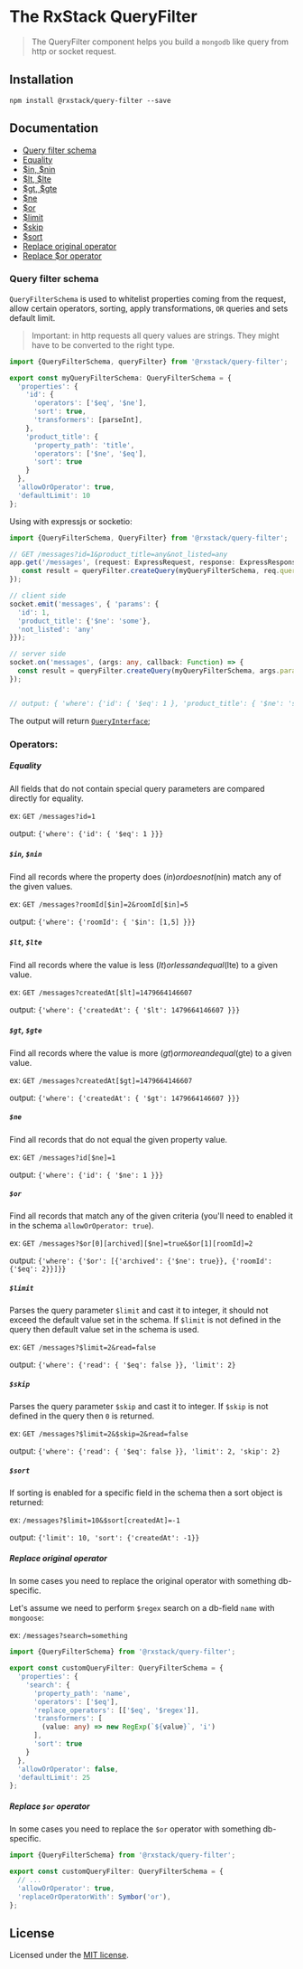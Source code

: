 # The RxStack QueryFilter

> The QueryFilter component helps you build a `mongodb` like query from http or socket request.

## Installation

```
npm install @rxstack/query-filter --save
```

## Documentation

* [Query filter schema](#query-filter-schema)
* [Equality](#operator-equality)
* [$in, $nin](#operator-in-nin)
* [$lt, $lte](#operator-lt-lte)
* [$gt, $gte](#operator-gt-gte)
* [$ne](#operator-ne)
* [$or](#operator-or)
* [$limit](#operator-limit)
* [$skip](#operator-skip)
* [$sort](#operator-sort)
* [Replace original operator](#operator-replace)
* [Replace $or operator](#operator-replace-or)

### <a name="query-filter-schema"></a>  Query filter schema
`QueryFilterSchema` is used to whitelist properties coming from the request, 
allow certain operators, sorting, apply transformations, `OR` queries and sets default limit.

> Important: in http requests all query values are strings. They might have to be converted to the right type.

```typescript
import {QueryFilterSchema, queryFilter} from '@rxstack/query-filter';

export const myQueryFilterSchema: QueryFilterSchema = {
  'properties': {
    'id': {
      'operators': ['$eq', '$ne'],
      'sort': true,
      'transformers': [parseInt],
    },
    'product_title': {
      'property_path': 'title',
      'operators': ['$ne', '$eq'],
      'sort': true
    }
  },
  'allowOrOperator': true,
  'defaultLimit': 10
};
```

Using with expressjs or socketio:

```typescript
import {QueryFilterSchema, QueryFilter} from '@rxstack/query-filter';

// GET /messages?id=1&product_title=any&not_listed=any
app.get('/messages', (request: ExpressRequest, response: ExpressResponse, next: NextFunction): void => {
   const result = queryFilter.createQuery(myQueryFilterSchema, req.query);
});

// client side
socket.emit('messages', { 'params': {
  'id': 1,
  'product_title': {'$ne': 'some'},
  'not_listed': 'any'
}});

// server side
socket.on('messages', (args: any, callback: Function) => {
  const result = queryFilter.createQuery(myQueryFilterSchema, args.params);
});


// output: { 'where': {'id': { '$eq': 1 }, 'product_title': { '$ne': 'some' }}, 'limit': 10, 'skip': 0 }
```

The output will return [`QueryInterface`](src/interfaces.ts);


### Operators:

##### <a name="operator-equality"></a> Equality
All fields that do not contain special query parameters are compared directly for equality.

ex: `GET /messages?id=1`

output: `{'where': {'id': { '$eq': 1 }}}`

##### <a name="operator-in-nin"> `$in`, `$nin`
Find all records where the property does ($in) or does not ($nin) match any of the given values.

ex: `GET /messages?roomId[$in]=2&roomId[$in]=5`

output: `{'where': {'roomId': { '$in': [1,5] }}}`

##### <a name="operator-lt-lte"> `$lt`, `$lte`
Find all records where the value is less ($lt) or less and equal ($lte) to a given value.

ex: `GET /messages?createdAt[$lt]=1479664146607`

output: `{'where': {'createdAt': { '$lt': 1479664146607 }}}`

##### <a name="operator-gt-gte"> `$gt`, `$gte`
Find all records where the value is more ($gt) or more and equal ($gte) to a given value.

ex: `GET /messages?createdAt[$gt]=1479664146607`

output: `{'where': {'createdAt': { '$gt': 1479664146607 }}}`

##### <a name="operator-ne"> `$ne`
Find all records that do not equal the given property value.

ex: `GET /messages?id[$ne]=1`

output: `{'where': {'id': { '$ne': 1 }}}`

##### <a name="operator-or"> `$or`
Find all records that match any of the given criteria (you'll need to enabled it in the schema `allowOrOperator: true`). 

ex: `GET /messages?$or[0][archived][$ne]=true&$or[1][roomId]=2`

output: `{'where': {'$or': [{'archived': {'$ne': true}}, {'roomId': {'$eq': 2}}]}}`


#####  <a name="operator-limit">`$limit`
Parses the query parameter `$limit` and cast it to integer, it should not exceed the default value set in the schema. 
If `$limit` is not defined in the query then default value set in the schema is used.

ex: `GET /messages?$limit=2&read=false`

output: `{'where': {'read': { '$eq': false }}, 'limit': 2}`


##### <a name="operator-skip"> `$skip`
Parses the query parameter `$skip` and cast it to integer. 
If `$skip` is not defined in the query then `0` is returned.

ex: `GET /messages?$limit=2&$skip=2&read=false`

output: `{'where': {'read': { '$eq': false }}, 'limit': 2, 'skip': 2}`


##### <a name="operator-sort"> `$sort`
If sorting is enabled for a specific field in the schema then a sort object is returned:

ex: `/messages?$limit=10&$sort[createdAt]=-1`

output: `{'limit': 10, 'sort': {'createdAt': -1}}`

##### <a name="operator-replace"> Replace original operator
In some cases you need to replace the original operator with something db-specific.

Let's assume we need to perform `$regex` search on a db-field `name` with `mongoose`:

ex: `/messages?search=something`

```typescript
import {QueryFilterSchema} from '@rxstack/query-filter';

export const customQueryFilter: QueryFilterSchema = {
  'properties': {
    'search': {
      'property_path': 'name',
      'operators': ['$eq'],
      'replace_operators': [['$eq', '$regex']],
      'transformers': [
        (value: any) => new RegExp(`${value}`, 'i')
      ],
      'sort': true
    }
  },
  'allowOrOperator': false,
  'defaultLimit': 25
};
```


##### <a name="operator-replace"> Replace `$or` operator
In some cases you need to replace the `$or` operator with something db-specific.

```typescript
import {QueryFilterSchema} from '@rxstack/query-filter';

export const customQueryFilter: QueryFilterSchema = {
  // ...
  'allowOrOperator': true,
  'replaceOrOperatorWith': Symbor('or'),
};
```


## License

Licensed under the [MIT license](LICENSE).
